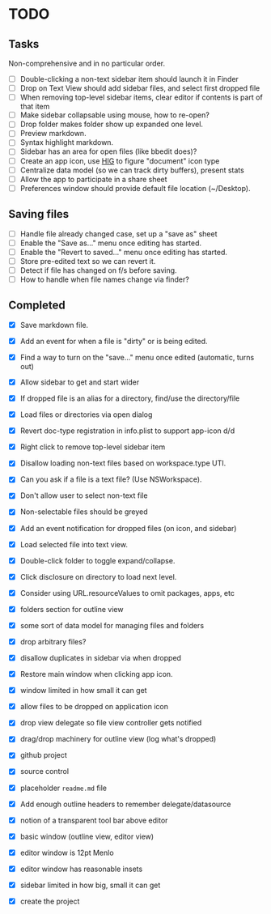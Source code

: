 # TODO

## Tasks

Non-comprehensive and in no particular order.

- [ ] Double-clicking a non-text sidebar item should launch it in Finder
- [ ] Drop on Text View should add sidebar files, and select first dropped file
- [ ] When removing top-level sidebar items, clear editor if contents is part of that item
- [ ] Make sidebar collapsable using mouse, how to re-open?
- [ ] Drop folder makes folder show up expanded one level.
- [ ] Preview markdown.
- [ ] Syntax highlight markdown.
- [ ] Sidebar has an area for open files (like bbedit does)?
- [ ] Create an app icon, use [HIG][appicon] to figure "document" icon type
- [ ] Centralize data model (so we can track dirty buffers), present stats
- [ ] Allow the app to participate in a share sheet
- [ ] Preferences window should provide default file location (~/Desktop).

## Saving files

- [ ] Handle file already changed case, set up a "save as" sheet
- [ ] Enable the "Save as..." menu once editing has started.
- [ ] Enable the "Revert to saved..." menu once editing has started.
- [ ] Store pre-edited text so we can revert it.
- [ ] Detect if file has changed on f/s before saving.
- [ ] How to handle when file names change via finder?

## Completed

- [x] Save markdown file.
- [x] Add an event for when a file is "dirty" or is being edited.
- [x] Find a way to turn on the "save..." menu once edited (automatic, turns out)
- [x] Allow sidebar to get and start wider
- [x] If dropped file is an alias for a directory, find/use the directory/file
- [x] Load files or directories via open dialog
- [x] Revert doc-type registration in info.plist to support app-icon d/d
- [x] Right click to remove top-level sidebar item
- [x] Disallow loading non-text files based on workspace.type UTI.
- [x] Can you ask if a file is a text file? (Use NSWorkspace).
- [x] Don't allow user to select non-text file
- [x] Non-selectable files should be greyed
- [x] Add an event notification for dropped files (on icon, and sidebar)
- [x] Load selected file into text view.
- [x] Double-click folder to toggle expand/collapse.
- [x] Click disclosure on directory to load next level.
- [x] Consider using URL.resourceValues to omit packages, apps, etc
- [x] folders section for outline view
- [x] some sort of data model for managing files and folders
- [x] drop arbitrary files?
- [x] disallow duplicates in sidebar via when dropped
- [x] Restore main window when clicking app icon.
- [x] window limited in how small it can get
- [x] allow files to be dropped on application icon
- [x] drop view delegate so file view controller gets notified
- [x] drag/drop machinery for outline view (log what's dropped)
- [x] github project
- [x] source control
- [x] placeholder `readme.md` file
- [x] Add enough outline headers to remember delegate/datasource
- [x] notion of a transparent tool bar above editor
- [x] basic window (outline view, editor view)
- [x] editor window is 12pt Menlo
- [x] editor window has reasonable insets
- [x] sidebar limited in how big, small it can get
- [x] create the project


[hig]: https://developer.apple.com/design/human-interface-guidelines/macos/overview/themes/
[appicon]: https://developer.apple.com/design/human-interface-guidelines/macos/icons-and-images/app-icon/
